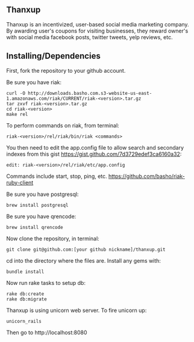 Thanxup
-----------------------

Thanxup is an incentivized, user-based social media marketing company.
By awarding user's coupons for visiting businesses, they reward owner's
with social media facebook posts, twitter tweets, yelp reviews, etc.

Installing/Dependencies
-----------------------

First, fork the repository to your github account.

Be sure you have riak:

```
curl -O http://downloads.basho.com.s3-website-us-east-1.amazonaws.com/riak/CURRENT/riak-<version>.tar.gz
tar zxvf riak-<version>.tar.gz
cd riak-<version>
make rel
```

To perform commands on riak, from terminal:

```
riak-<version>/rel/riak/bin/riak <commands>
```

You then need to edit the app.config file to allow search and secondary indexes from this gist https://gist.github.com/7d3729edef3ca6160a32:

```
edit: riak-<version>/rel/riak/etc/app.config
```

Commands include start, stop, ping, etc.
https://github.com/basho/riak-ruby-client

Be sure you have postgresql:

```
brew install postgresql
```

Be sure you have qrencode:
```
brew install qrencode
```

Now clone the repository, in terminal:

```
git clone git@github.com:[your github nickname]/thanxup.git
```

cd into the directory where the files are.
Install any gems with:

```
bundle install
```

Now run rake tasks to setup db:

```
rake db:create
rake db:migrate
```

Thanxup is using unicorn web server. To fire unicorn up:

```
unicorn_rails
```
Then go to http://localhost:8080
